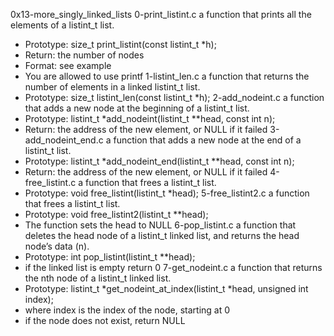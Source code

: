 0x13-more_singly_linked_lists
0-print_listint.c
a function that prints all the elements of a listint_t list.
* Prototype: size_t print_listint(const listint_t *h);
* Return: the number of nodes
* Format: see example
* You are allowed to use printf
1-listint_len.c
a function that returns the number of elements in a linked listint_t list.
* Prototype: size_t listint_len(const listint_t *h);
2-add_nodeint.c
a function that adds a new node at the beginning of a listint_t list.
* Prototype: listint_t *add_nodeint(listint_t **head, const int n);
* Return: the address of the new element, or NULL if it failed
3-add_nodeint_end.c
a function that adds a new node at the end of a listint_t list.
* Prototype: listint_t *add_nodeint_end(listint_t **head, const int n);
* Return: the address of the new element, or NULL if it failed
4-free_listint.c
a function that frees a listint_t list.
* Prototype: void free_listint(listint_t *head);
5-free_listint2.c
a function that frees a listint_t list.
* Prototype: void free_listint2(listint_t **head);
* The function sets the head to NULL
6-pop_listint.c
a function that deletes the head node of a listint_t linked list, and returns the head node’s data (n).
* Prototype: int pop_listint(listint_t **head);
* if the linked list is empty return 0
7-get_nodeint.c
a function that returns the nth node of a listint_t linked list.
* Prototype: listint_t *get_nodeint_at_index(listint_t *head, unsigned int index);
* where index is the index of the node, starting at 0
* if the node does not exist, return NULL
